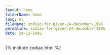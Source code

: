 ```yaml
---
layout: home
folderName: home
lang: nl
fileName: zodiac-for-given-24-december-1996
permalink: zodiac-for-given-24-december-1996
date: 24-12-1996
---
```

{% include zodiac.html %}
